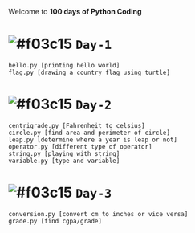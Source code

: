 Welcome to **100 days of Python Coding**

# ![#f03c15](https://placehold.it/15/f03c15/00000?text=+) `Day-1`

    hello.py [printing hello world]
    flag.py [drawing a country flag using turtle]
    
# ![#f03c15](https://placehold.it/15/f03c15/00000?text=+) `Day-2`


    centrigrade.py [Fahrenheit to celsius]
    circle.py [find area and perimeter of circle]
    leap.py [determine where a year is leap or not]
    operator.py [different type of operator]
    string.py [playing with string]
    variable.py [type and variable]

# ![#f03c15](https://placehold.it/15/f03c15/00000?text=+) `Day-3`

    conversion.py [convert cm to inches or vice versa]
    grade.py [find cgpa/grade]
    